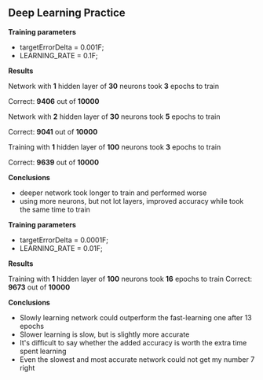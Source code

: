 ## Deep Learning Practice

**Training parameters**
- targetErrorDelta = 0.001F;
- LEARNING_RATE = 0.1F;

**Results**

Network with **1** hidden layer of **30** neurons took **3** epochs to train

Correct: **9406** out of **10000**

Network with **2** hidden layer of **30** neurons took **5** epochs to train

Correct: **9041** out of **10000**

Training with **1** hidden layer of **100** neurons took **3** epochs to train

Correct: **9639** out of **10000**

**Conclusions**

- deeper network took longer to train and performed worse
- using more neurons, but not lot layers, improved accuracy while took the same time to train


**Training parameters**
- targetErrorDelta = 0.0001F;
- LEARNING_RATE = 0.01F;

**Results**

Training with **1** hidden layer of **100** neurons took **16** epochs to train
Correct: **9673** out of **10000**

**Conclusions**

- Slowly learning network could outperform the fast-learning one after 13 epochs
- Slower learning is slow, but is slightly more accurate
- It's difficult to say whether the added accuracy is worth the extra time spent learning
- Even the slowest and most accurate network could not get my number 7 right
